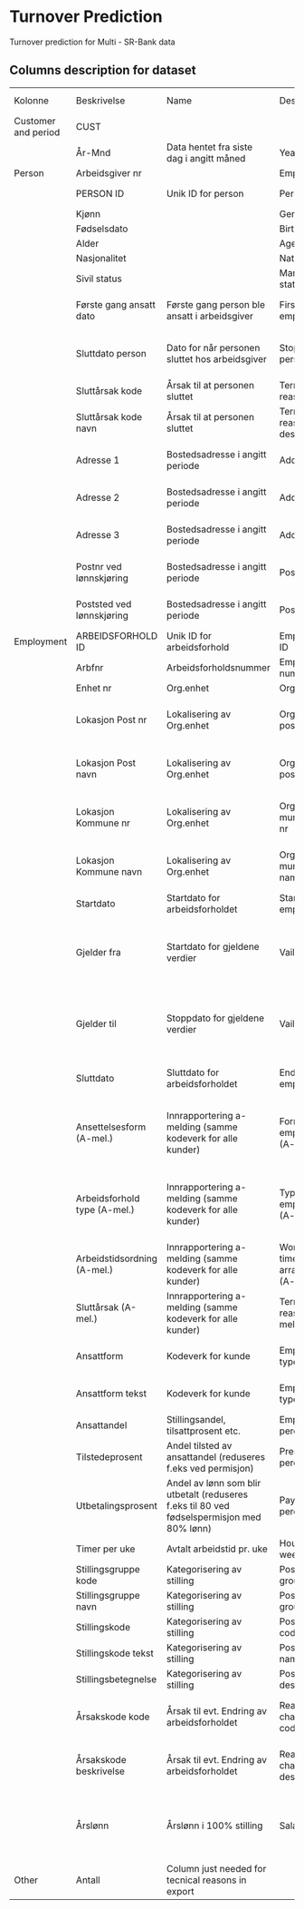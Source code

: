 <h1>Turnover Prediction</h1>
Turnover prediction for Multi - SR-Bank data
<h2>Columns description for dataset</h2> 
<table>
    <tr>
        <td>Kolonne</td>
        <td>Beskrivelse</td>
        <td>Name</td>
        <td>Description</td>
        <td>Historic value</td>
        <td>Comment</td>
    </tr>
    <tr>
        <td>Customer and period</td>
        <td>CUST</td>
        <td></td>
        <td></td>
        <td></td>
        <td></td>
        <td></td>
    </tr>
    <tr>
        <td></td>
        <td>År-Mnd</td>
        <td>Data hentet fra siste dag i angitt måned</td>
        <td>Year-month</td>
        <td></td>
        <td></td>
        <td></td>
    </tr>
    <tr>
        <td>Person</td>
        <td>Arbeidsgiver nr</td>
        <td></td>
        <td>Employer nr</td>
        <td></td>
        <td>J</td>
        <td></td>
    </tr>
    <tr>
        <td></td>
        <td>PERSON ID</td>
        <td>Unik ID for person</td>
        <td>Person ID</td>
        <td>Uniqe ID for person</td>
        <td>J</td>
        <td></td>
    </tr>
    <tr>
        <td></td>
        <td>Kjønn</td>
        <td></td>
        <td>Gender</td>
        <td></td>
        <td>N</td>
        <td></td>
    </tr>
    <tr>
        <td></td>
        <td>Fødselsdato</td>
        <td></td>
        <td>Birth date</td>
        <td></td>
        <td>N</td>
        <td></td>
    </tr>
    <tr>
        <td></td>
        <td>Alder</td>
        <td></td>
        <td>Age</td>
        <td></td>
        <td>J</td>
        <td></td>
    </tr>
    <tr>
        <td></td>
        <td>Nasjonalitet</td>
        <td></td>
        <td>Nationality</td>
        <td></td>
        <td>N</td>
        <td></td>
    </tr>
    <tr>
        <td></td>
        <td>Sivil status</td>
        <td></td>
        <td>Marital status</td>
        <td></td>
        <td>N</td>
        <td></td>
    </tr>
    <tr>
        <td></td>
        <td>Første gang ansatt dato</td>
        <td>Første gang person ble ansatt i arbeidsgiver</td>
        <td>First time employed</td>
        <td>First time employed in employer</td>
        <td>N</td>
        <td></td>
    </tr>
    <tr>
        <td></td>
        <td>Sluttdato person</td>
        <td>Dato for når personen sluttet hos arbeidsgiver</td>
        <td>Stop date person</td>
        <td>Stop date for person in the employer</td>
        <td>N</td>
        <td></td>
    </tr>
    <tr>
        <td></td>
        <td>Sluttårsak kode</td>
        <td>Årsak til at personen sluttet</td>
        <td>Termination reason code</td>
        <td></td>
        <td>N</td>
        <td></td>
    </tr>
    <tr>
        <td></td>
        <td>Sluttårsak kode navn</td>
        <td>Årsak til at personen sluttet</td>
        <td>Termination reason description</td>
        <td></td>
        <td>N</td>
        <td></td>
    </tr>
    <tr>
        <td></td>
        <td>Adresse 1</td>
        <td>Bostedsadresse i angitt periode</td>
        <td>Address 1</td>
        <td>Home address in given period</td>
        <td>J</td>
        <td></td>
    </tr>
    <tr>
        <td></td>
        <td>Adresse 2</td>
        <td>Bostedsadresse i angitt periode</td>
        <td>Address 2</td>
        <td>Home address in given period</td>
        <td>J</td>
        <td></td>
    </tr>
    <tr>
        <td></td>
        <td>Adresse 3</td>
        <td>Bostedsadresse i angitt periode</td>
        <td>Address 3</td>
        <td>Home address in given period</td>
        <td>J</td>
        <td></td>
    </tr>
    <tr>
        <td></td>
        <td>Postnr ved lønnskjøring</td>
        <td>Bostedsadresse i angitt periode</td>
        <td>Postal code</td>
        <td>Home address in given period</td>
        <td>J</td>
        <td></td>
    </tr>
    <tr>
        <td></td>
        <td>Poststed ved lønnskjøring</td>
        <td>Bostedsadresse i angitt periode</td>
        <td>Post office</td>
        <td>Home address in given period</td>
        <td>J</td>
        <td></td>
    </tr>
    <tr>
        <td>Employment</td>
        <td>ARBEIDSFORHOLD ID</td>
        <td>Unik ID for arbeidsforhold</td>
        <td>Employment ID</td>
        <td>Uniqe ID for employment</td>
        <td>J</td>
        <td></td>
    </tr>
    <tr>
        <td></td>
        <td>Arbfnr</td>
        <td>Arbeidsforholdsnummer</td>
        <td>Employment number</td>
        <td></td>
        <td>J</td>
        <td></td>
    </tr>
    <tr>
        <td></td>
        <td>Enhet nr</td>
        <td>Org.enhet</td>
        <td>Org. unit</td>
        <td></td>
        <td>J</td>
        <td></td>
    </tr>
    <tr>
        <td></td>
        <td>Lokasjon Post nr</td>
        <td>Lokalisering av Org.enhet</td>
        <td>Org. unit postal code</td>
        <td>Org. unit address in given periode</td>
        <td>J</td>
        <td></td>
    </tr>
    <tr>
        <td></td>
        <td>Lokasjon Post navn</td>
        <td>Lokalisering av Org.enhet</td>
        <td>Org. unit post office</td>
        <td>Org. unit address in given periode</td>
        <td>J</td>
        <td></td>
    </tr>
    <tr>
        <td></td>
        <td>Lokasjon Kommune nr</td>
        <td>Lokalisering av Org.enhet</td>
        <td>Org. unit municipality nr</td>
        <td>Org. unit address in given periode</td>
        <td>J</td>
        <td></td>
    </tr>
    <tr>
        <td></td>
        <td>Lokasjon Kommune navn</td>
        <td>Lokalisering av Org.enhet</td>
        <td>Org. unit municipality name</td>
        <td>Org. unit address in given periode</td>
        <td>J</td>
        <td></td>
    </tr>
    <tr>
        <td></td>
        <td>Startdato</td>
        <td>Startdato for arbeidsforholdet</td>
        <td>Start date employment</td>
        <td></td>
        <td>J</td>
        <td></td>
    </tr>
    <tr>
        <td></td>
        <td>Gjelder fra</td>
        <td>Startdato for gjeldene verdier</td>
        <td>Vailid from</td>
        <td>Start date for the given values on the employment record</td>
        <td>J</td>
        <td></td>
    </tr>
    <tr>
        <td></td>
        <td>Gjelder til</td>
        <td>Stoppdato for gjeldene verdier</td>
        <td>Vailid to</td>
        <td>Stop date for the given values on the employment record</td>
        <td>J</td>
        <td></td>
    </tr>
    <tr>
        <td></td>
        <td>Sluttdato</td>
        <td>Sluttdato for arbeidsforholdet</td>
        <td>End date employment</td>
        <td>Actual end of employment</td>
        <td>J</td>
        <td></td>
    </tr>
    <tr>
        <td></td>
        <td>Ansettelsesform (A-mel.)</td>
        <td>Innrapportering a-melding (samme kodeverk for alle kunder)</td>
        <td>Form of employment (A-mel)</td>
        <td>General codes across all customers - permanent / temporary</td>
        <td>J</td>
        <td></td>
    </tr>
    <tr>
        <td></td>
        <td>Arbeidsforhold type (A-mel.)</td>
        <td>Innrapportering a-melding (samme kodeverk for alle kunder)</td>
        <td>Type of employment (A-mel)</td>
        <td>General codes across all customers - Ordinary / freelance</td>
        <td>J</td>
        <td></td>
    </tr>
    <tr>
        <td></td>
        <td>Arbeidstidsordning (A-mel.)</td>
        <td>Innrapportering a-melding (samme kodeverk for alle kunder)</td>
        <td>Working time arrangement (A-mel)</td>
        <td>General codes across all customers</td>
        <td>J</td>
        <td></td>
    </tr>
    <tr>
        <td></td>
        <td>Sluttårsak (A-mel.)</td>
        <td>Innrapportering a-melding (samme kodeverk for alle kunder)</td>
        <td>Termination reason (A-mel)</td>
        <td>General codes across all customers -</td>
        <td>J</td>
        <td></td>
    </tr>
    <tr>
        <td></td>
        <td>Ansattform</td>
        <td>Kodeverk for kunde</td>
        <td>Employment type code</td>
        <td>Customer spesific codes</td>
        <td>J</td>
        <td></td>
    </tr>
    <tr>
        <td></td>
        <td>Ansattform tekst</td>
        <td>Kodeverk for kunde</td>
        <td>Employment type name</td>
        <td>Customer spesific codes</td>
        <td>J</td>
        <td></td>
    </tr>
    <tr>
        <td></td>
        <td>Ansattandel</td>
        <td>Stillingsandel, tilsattprosent etc.</td>
        <td>Employed percentage</td>
        <td></td>
        <td>J</td>
        <td></td>
    </tr>
    <tr>
        <td></td>
        <td>Tilstedeprosent</td>
        <td>Andel tilsted av ansattandel (reduseres f.eks ved permisjon)</td>
        <td>Present percentage</td>
        <td></td>
        <td>J</td>
        <td>Indikerer permisjon</td>
    </tr>
    <tr>
        <td></td>
        <td>Utbetalingsprosent</td>
        <td>Andel av lønn som blir utbetalt (reduseres f.eks til 80 ved fødselspermisjon med 80% lønn)</td>
        <td>Payout percentage</td>
        <td></td>
        <td>J</td>
        <td>Indikerer permisjon</td>
    </tr>
    <tr>
        <td></td>
        <td>Timer per uke</td>
        <td>Avtalt arbeidstid pr. uke</td>
        <td>Hours per week</td>
        <td></td>
        <td>J</td>
        <td></td>
    </tr>
    <tr>
        <td></td>
        <td>Stillingsgruppe kode</td>
        <td>Kategorisering av stilling</td>
        <td>Position group code</td>
        <td></td>
        <td>J</td>
        <td></td>
    </tr>
    <tr>
        <td></td>
        <td>Stillingsgruppe navn</td>
        <td>Kategorisering av stilling</td>
        <td>Position group name</td>
        <td></td>
        <td>J</td>
        <td></td>
    </tr>
    <tr>
        <td></td>
        <td>Stillingskode</td>
        <td>Kategorisering av stilling</td>
        <td>Position code</td>
        <td></td>
        <td>J</td>
        <td></td>
    </tr>
    <tr>
        <td></td>
        <td>Stillingskode tekst</td>
        <td>Kategorisering av stilling</td>
        <td>Position name</td>
        <td></td>
        <td>J</td>
        <td></td>
    </tr>
    <tr>
        <td></td>
        <td>Stillingsbetegnelse</td>
        <td>Kategorisering av stilling</td>
        <td>Position description</td>
        <td></td>
        <td>J</td>
        <td></td>
    </tr>
    <tr>
        <td></td>
        <td>Årsakskode kode</td>
        <td>Årsak til evt. Endring av arbeidsforholdet</td>
        <td>Reason for change code</td>
        <td>Reason for changes on employment record</td>
        <td>J</td>
        <td></td>
    </tr>
    <tr>
        <td></td>
        <td>Årsakskode beskrivelse</td>
        <td>Årsak til evt. Endring av arbeidsforholdet</td>
        <td>Reason for change desc</td>
        <td>Reason for changes on employment record</td>
        <td>J</td>
        <td></td>
    </tr>
    <tr>
        <td></td>
        <td>Årslønn</td>
        <td>Årslønn i 100% stilling</td>
        <td>Salary</td>
        <td>Salary in 100% position (Ansattandel / Employed percentage)</td>
        <td>J</td>
        <td></td>
    </tr>
    <tr>
        <td>Other</td>
        <td>Antall</td>
        <td>Column just needed for tecnical reasons in export</td>
    </tr>
</table>


